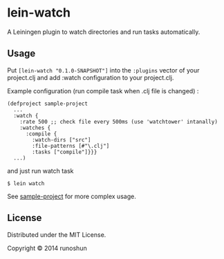 # lein-watch

A Leiningen plugin to watch directories and run tasks automatically.

## Usage

Put `[lein-watch "0.1.0-SNAPSHOT"]` into the `:plugins` vector of your project.clj and
add :watch configuration to your project.clj.

Example configuration (run compile task when .clj file is changed) :

    (defproject sample-project
      ...
      :watch {
        :rate 500 ;; check file every 500ms (use 'watchtower' intanally)
        :watches {
          :compile {
            :watch-dirs ["src"]
            :file-patterns [#"\.clj"]
            :tasks ["compile"]}}}
      ...)

and just run watch task

    $ lein watch

See [sample-project](https://github.com/runoshun/lein-watch/tree/master/sample-project) for more complex usage.

## License

Distributed under the MIT License.

Copyright © 2014 runoshun
